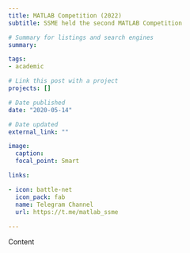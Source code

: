 ```yaml
---
title: MATLAB Competition (2022)
subtitle: SSME held the second MATLAB Competition

# Summary for listings and search engines
summary:

tags:
- academic

# Link this post with a project
projects: []

# Date published
date: "2020-05-14"

# Date updated
external_link: ""

image:
  caption:
  focal_point: Smart

links:

- icon: battle-net
  icon_pack: fab
  name: Telegram Channel
  url: https://t.me/matlab_ssme
  
---
```

Content
